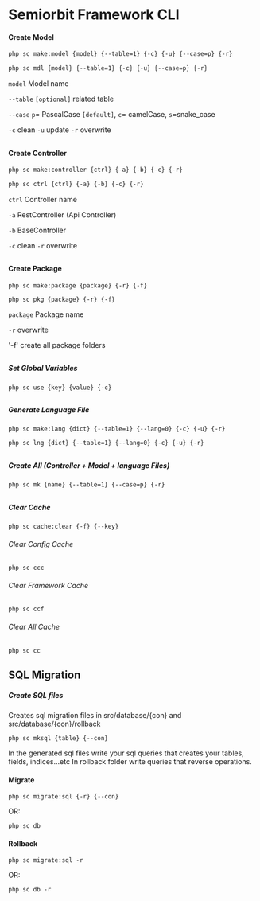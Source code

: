 # Semiorbit Framework CLI

#### Create Model

```sh
php sc make:model {model} {--table=1} {-c} {-u} {--case=p} {-r}
```


```sh
php sc mdl {model} {--table=1} {-c} {-u} {--case=p} {-r}
```


`model` Model name

`--table` `[optional]` related table

`--case` `p`= PascalCase `[default]`, `c`= camelCase, `s`=snake_case

`-c` clean
`-u` update
`-r` overwrite


##
#### Create Controller

```sh
php sc make:controller {ctrl} {-a} {-b} {-c} {-r}
```

```sh
php sc ctrl {ctrl} {-a} {-b} {-c} {-r}
```

`ctrl` Controller name

`-a` RestController (Api Controller)

`-b` BaseController

`-c` clean
`-r` overwrite

##
#### Create Package

```shell
php sc make:package {package} {-r} {-f}
```

```shell
php sc pkg {package} {-r} {-f}
```

`package` Package name

`-r` overwrite

'-f' create all package folders


##
##### Set Global Variables

```shell
php sc use {key} {value} {-c}
```

##
##### Generate Language File

```shell
php sc make:lang {dict} {--table=1} {--lang=0} {-c} {-u} {-r}
```

```shell
php sc lng {dict} {--table=1} {--lang=0} {-c} {-u} {-r}
```

##
##### Create All (Controller + Model + language Files)
```shell
php sc mk {name} {--table=1} {--case=p} {-r}
```

##
##### Clear Cache
```shell
php sc cache:clear {-f} {--key}
```

###### Clear Config Cache
```shell
php sc ccc
```

###### Clear Framework Cache
```shell
php sc ccf
```

###### Clear All Cache
```shell
php sc cc
```

## SQL Migration

##### Create SQL files

Creates sql migration files in src/database/{con} and src/database/{con}/rollback
```shell
php sc mksql {table} {--con}
```

In the generated sql files write your sql queries that creates your tables, fields, indices...etc
In rollback folder write queries that reverse operations.

#### Migrate

```shell
php sc migrate:sql {-r} {--con}
```
OR:
```shell
php sc db
```

#### Rollback

```shell
php sc migrate:sql -r
```
OR:
```shell
php sc db -r
```